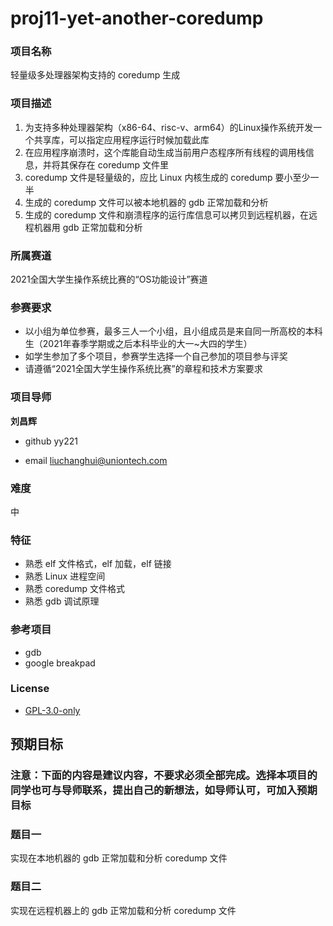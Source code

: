 # proj11-yet-another-coredump
### 项目名称
轻量级多处理器架构支持的 coredump 生成

### 项目描述

1. 为支持多种处理器架构（x86-64、risc-v、arm64）的Linux操作系统开发一个共享库，可以指定应用程序运行时候加载此库
2. 在应用程序崩溃时，这个库能自动生成当前用户态程序所有线程的调用栈信息，并将其保存在 coredump 文件里
3. coredump 文件是轻量级的，应比 Linux 内核生成的 coredump 要小至少一半
4. 生成的 coredump 文件可以被本地机器的 gdb 正常加载和分析 
5. 生成的 coredump 文件和崩溃程序的运行库信息可以拷贝到远程机器，在远程机器用 gdb 正常加载和分析

### 所属赛道

2021全国大学生操作系统比赛的“OS功能设计”赛道

### 参赛要求

- 以小组为单位参赛，最多三人一个小组，且小组成员是来自同一所高校的本科生（2021年春季学期或之后本科毕业的大一~大四的学生）
- 如学生参加了多个项目，参赛学生选择一个自己参加的项目参与评奖
- 请遵循“2021全国大学生操作系统比赛”的章程和技术方案要求

### 项目导师

**刘昌辉**

* github yy221

* email liuchanghui@uniontech.com

### 难度

中

### 特征

* 熟悉 elf 文件格式，elf 加载，elf 链接
* 熟悉 Linux 进程空间
* 熟悉 coredump 文件格式
* 熟悉 gdb 调试原理

### 参考项目

* gdb
* google breakpad

### License

* [GPL-3.0-only](https://opensource.org/licenses/GPL-3.0)

## 预期目标

### 注意：下面的内容是建议内容，不要求必须全部完成。选择本项目的同学也可与导师联系，提出自己的新想法，如导师认可，可加入预期目标

### 题目一

实现在本地机器的 gdb 正常加载和分析 coredump 文件

### 题目二

实现在远程机器上的 gdb 正常加载和分析 coredump 文件

